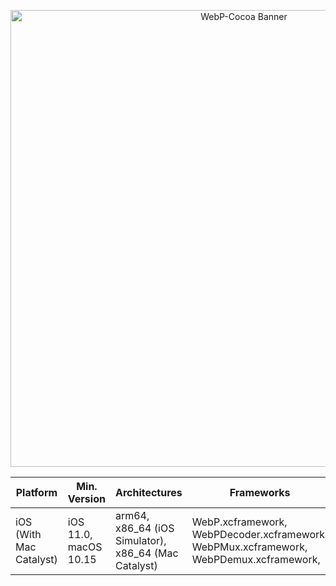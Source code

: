 <p align="center">
  <img src="https://github.com/TimOliver/WebP-Cocoa/raw/main/banner.png" width="731" alt="WebP-Cocoa Banner" />
</p>

Platform | Min. Version | Architectures | Frameworks
------------| ------------- | ------------- | -------------
iOS (With Mac Catalyst) | iOS 11.0, macOS 10.15 | arm64, x86_64 (iOS Simulator), x86_64 (Mac Catalyst) | WebP.xcframework, WebPDecoder.xcframework, WebPMux.xcframework, WebPDemux.xcframework,
